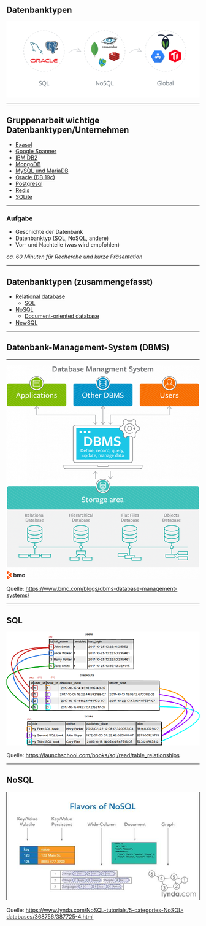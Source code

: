 <!-- classes: title -->

## Datenbanktypen

![Datenbank Typen](images/db-history.png)

---

## Gruppenarbeit wichtige Datenbanktypen/Unternehmen

* [Exasol](https://www.exasol.com/en/)
* [Google Spanner](https://en.wikipedia.org/wiki/Spanner_(database))
* [IBM DB2](https://www.ibm.com/analytics/db2)
* [MongoDB](https://www.mongodb.com/)
* [MySQL und MariaDB](https://en.wikipedia.org/wiki/MariaDB)
* [Oracle (DB 19c)](https://www.oracle.com/database/technologies/)
* [Postgresql](https://www.postgresql.org/)
* [Redis](https://redis.io/)
* [SQLite](https://www.sqlite.org/index.html?)

---

### Aufgabe

* Geschichte der Datenbank
* Datenbanktyp (SQL, NoSQL, andere)
* Vor- und Nachteile (was wird empfohlen)

*ca. 60 Minuten für Recherche und kurze Präsentation*

---

## Datenbanktypen (zusammengefasst)

* [Relational database](https://en.wikipedia.org/wiki/Relational_database)
  * [SQL](http://www.sqlcourse.com/intro.html)
* [NoSQL](https://cdn.ttgtmedia.com/rms/onlineImages/data_management-nosql.png)
  * [Document-oriented database](https://en.wikipedia.org/wiki/Document-oriented_database)
* [NewSQL](https://en.wikipedia.org/wiki/NewSQL)

---

## Datenbank-Management-System (DBMS)

---

![DBMS](images/dbms.png)

Quelle: <https://www.bmc.com/blogs/dbms-database-management-systems/>

---

## SQL

![SQL](images/sqltables.png)

Quelle: <https://launchschool.com/books/sql/read/table_relationships>

---

## NoSQL

![NoSQL Types](images/nosql.jpg)

Quelle: <https://www.lynda.com/NoSQL-tutorials/5-categories-NoSQL-databases/368756/387725-4.html>

